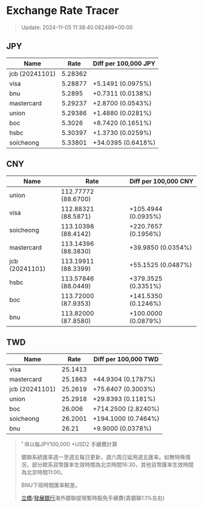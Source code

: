 # Exchange Rate Tracer

> Update: 2024-11-05 11:38:40.082489+00:00

## JPY

| Name           |    Rate | Diff per 100,000 JPY   |
|----------------|---------|------------------------|
| jcb (20241101) | 5.28362 |                        |
| visa           | 5.28877 | +5.1491 (0.0975%)      |
| bnu            | 5.2895  | +0.7311 (0.0138%)      |
| mastercard     | 5.29237 | +2.8700 (0.0543%)      |
| union          | 5.29386 | +1.4880 (0.0281%)      |
| boc            | 5.3026  | +8.7420 (0.1651%)      |
| hsbc           | 5.30397 | +1.3730 (0.0259%)      |
| soicheong      | 5.33801 | +34.0395 (0.6418%)     |

## CNY

| Name           | Rate                | Diff per 100,000 CNY   |
|----------------|---------------------|------------------------|
| union          | 112.77772	(88.6700) |                        |
| visa           | 112.88321	(88.5871) | +105.4944 (0.0935%)    |
| soicheong      | 113.10398	(88.4142) | +220.7657 (0.1956%)    |
| mastercard     | 113.14396	(88.3830) | +39.9850 (0.0354%)     |
| jcb (20241101) | 113.19911	(88.3399) | +55.1525 (0.0487%)     |
| hsbc           | 113.57846	(88.0449) | +379.3525 (0.3351%)    |
| boc            | 113.72000	(87.9353) | +141.5350 (0.1246%)    |
| bnu            | 113.82000	(87.8580) | +100.0000 (0.0879%)    |

## TWD

| Name           |    Rate | Diff per 100,000 TWD   |
|----------------|---------|------------------------|
| visa           | 25.1413 |                        |
| mastercard     | 25.1863 | +44.9304 (0.1787%)     |
| jcb (20241101) | 25.2619 | +75.6407 (0.3003%)     |
| union          | 25.2918 | +29.8393 (0.1181%)     |
| boc            | 26.006  | +714.2500 (2.8240%)    |
| soicheong      | 26.2001 | +194.1000 (0.7464%)    |
| bnu            | 26.21   | +9.9000 (0.0378%)      |


> ¹ IB以每JPY100,000 +USD2 手續費計算
>
> 銀聯系統匯率週一至週五每日更新，週六周日延用週五匯率。如無特殊情況，部分歐系貨幣匯率生效時間為北京時間16:30，其他貨幣匯率生效時間為北京時間11:00。
>
> BNU下班時間匯率較差。
>
> [立橋](https://www.wlbank.com.mo/uploads/ueditor/file/20181211/1544536513900230.pdf)/[發展銀行](https://www.mdb.com.mo/Service_Charges_20230728.pdf)海外銀聯提現暫時豁免手續費(貴銀聯1.1%左右)

